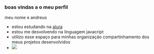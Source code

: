 ### boas vindas a o meu perfil

 meu nome e andreus 

 - estou estudando na [alura](https://www.alura.com.br)
 - estou me desvolvendo na linguagem javacript
 - utilizo esse espaço para minhas organização compartinhamento dos meus projetos desenvolvidos
 - ![](https://media1.tenor.com/m/CWTSm8gczRYAAAAC/scrooge-mcduck-money.gif)
